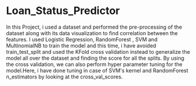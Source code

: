 # Loan_Status_Predictor
  In this Project, i used a dataset and performed the pre-processing of the dataset along with its data visualization to find correlation between the features.
  I used Logistic Regression, RandomForest , SVM and MultinomialNB to train the model and this time, i have avoided train_test_split and used the KFold cross validation instead to generalize the model all over the dataset and finding the score for all the splits.
  By using the cross validation, we can also perform hyper parameter tuning for the model.Here, i have done tuning in case of SVM's kernel and RandomForest n_estimators by looking at the cross_val_scores.
